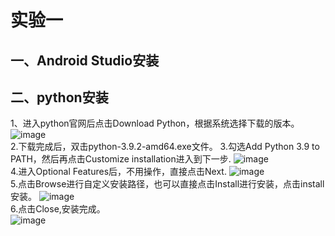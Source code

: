# 实验一
## 一、Android Studio安装
## 二、python安装
1、进入python官网后点击Download Python，根据系统选择下载的版本。
![image](https://user-images.githubusercontent.com/113671496/232944112-88f96a8c-08d4-4718-a83c-2ec99fd7097a.png)<br>
2.下载完成后，双击python-3.9.2-amd64.exe文件。
3.勾选Add Python 3.9 to PATH，然后再点击Customize installation进入到下一步.
![image](https://user-images.githubusercontent.com/113671496/232944405-e2d93107-1991-4d9b-a665-2ef5ebd6f484.png)<br>
4.进入Optional Features后，不用操作，直接点击Next.
![image](https://user-images.githubusercontent.com/113671496/232950920-d96c8e25-8b4a-4c7d-90db-542bf027c59a.png)<br>
5.点击Browse进行自定义安装路径，也可以直接点击Install进行安装，点击install安装。
![image](https://user-images.githubusercontent.com/113671496/232951044-6ed3a678-e187-4c8b-86d7-394273b23e68.png)<br>
6.点击Close,安装完成。<br>
![image](https://user-images.githubusercontent.com/113671496/232951239-d561f59e-2f32-4c93-9210-9ddfd2c3b82e.png)<br>

